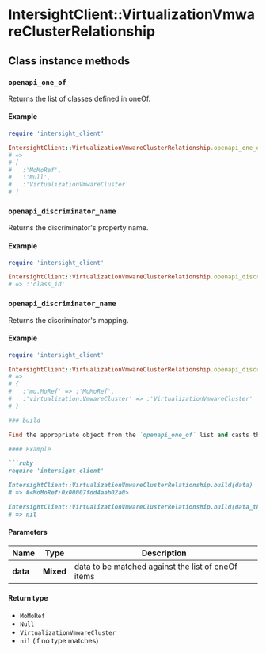 # IntersightClient::VirtualizationVmwareClusterRelationship

## Class instance methods

### `openapi_one_of`

Returns the list of classes defined in oneOf.

#### Example

```ruby
require 'intersight_client'

IntersightClient::VirtualizationVmwareClusterRelationship.openapi_one_of
# =>
# [
#   :'MoMoRef',
#   :'Null',
#   :'VirtualizationVmwareCluster'
# ]
```

### `openapi_discriminator_name`

Returns the discriminator's property name.

#### Example

```ruby
require 'intersight_client'

IntersightClient::VirtualizationVmwareClusterRelationship.openapi_discriminator_name
# => :'class_id'
```

### `openapi_discriminator_name`

Returns the discriminator's mapping.

#### Example

```ruby
require 'intersight_client'

IntersightClient::VirtualizationVmwareClusterRelationship.openapi_discriminator_mapping
# =>
# {
#   :'mo.MoRef' => :'MoMoRef',
#   :'virtualization.VmwareCluster' => :'VirtualizationVmwareCluster'
# }

### build

Find the appropriate object from the `openapi_one_of` list and casts the data into it.

#### Example

```ruby
require 'intersight_client'

IntersightClient::VirtualizationVmwareClusterRelationship.build(data)
# => #<MoMoRef:0x00007fdd4aab02a0>

IntersightClient::VirtualizationVmwareClusterRelationship.build(data_that_doesnt_match)
# => nil
```

#### Parameters

| Name | Type | Description |
| ---- | ---- | ----------- |
| **data** | **Mixed** | data to be matched against the list of oneOf items |

#### Return type

- `MoMoRef`
- `Null`
- `VirtualizationVmwareCluster`
- `nil` (if no type matches)

